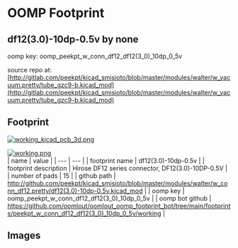 # OOMP Footprint  
## df12(3.0)-10dp-0.5v  by none  
  
oomp key: oomp_peekpt_w_conn_df12_df12(3_0)_10dp_0_5v  
  
source repo at: [http://gitlab.com/peekpt/kicad_smisioto/blob/master/modules/walter/w_vacuum.pretty/tube_gzc9-b.kicad_mod](http://gitlab.com/peekpt/kicad_smisioto/blob/master/modules/walter/w_vacuum.pretty/tube_gzc9-b.kicad_mod)  
## Footprint  
  
[![working_kicad_pcb_3d.png](working_kicad_pcb_3d_600.png)](working_kicad_pcb_3d.png)  
  
[![working.png](working_600.png)](working.png)  
| name | value | 
| --- | --- | 
| footprint name | df12(3.0)-10dp-0.5v | 
| footprint description | Hirose DF12 series connector, DF12(3.0)-10DP-0.5V | 
| number of pads | 15 | 
| github path | http://github.com/peekpt/kicad_smisioto/blob/master/modules/walter/w_conn_df12.pretty/df12(3.0)-10dp-0.5v.kicad_mod | 
| oomp key | oomp_peekpt_w_conn_df12_df12(3_0)_10dp_0_5v | 
| oomp bot github | https://github.com/oomlout/oomlout_oomp_footprint_bot/tree/main/footprints/peekpt_w_conn_df12_df12(3_0)_10dp_0_5v/working | 
## Images  

